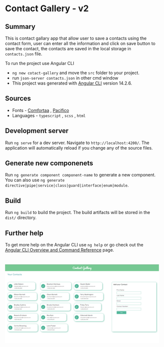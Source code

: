 # Contact Gallery - v2

## Summary

This is contact gallary app that allow user to save a contacts using the contact form, user can enter all the information and click on save button to save the contact, the contacts are saved in the local storage in `contacts.json` file.

To run the project use Angular CLI

- `ng new cotact-gallery` and move the `src` folder to your project.
- run `json-server contacts.json` in other cmd window
- This project was generated with [Angular CLI](https://github.com/angular/angular-cli) version 14.2.6.

## Sources

- Fonts - [Comfortaa](https://fonts.google.com/specimen/Comfortaa) , [Pacifico](https://fonts.google.com/specimen/Pacifico)
- Languages - `typescript` , `scss` , `html`

## Development server

Run `ng serve` for a dev server. Navigate to `http://localhost:4200/`. The application will automatically reload if you change any of the source files.

## Generate new componenets

Run `ng generate component component-name` to generate a new component. You can also use `ng generate directive|pipe|service|class|guard|interface|enum|module`.

## Build

Run `ng build` to build the project. The build artifacts will be stored in the `dist/` directory.

## Further help

To get more help on the Angular CLI use `ng help` or go check out the [Angular CLI Overview and Command Reference](https://angular.io/cli) page.

#

![](./contact.PNG)
